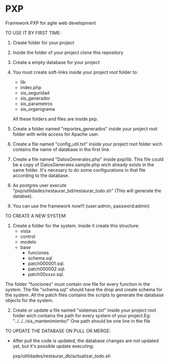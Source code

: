PXP
===

Framework PXP for agile web development

TO USE IT BY FIRST TIME:

1. Create folder for your project
2. Inside the folder of your project clone this repository
3. Create a empty database for your project
4. You must create soft-links inside your project root folder to: 
    * lib
    * index.php
    * sis_seguridad
    * sis_generador
    * sis_parametros
    * sis_organigrama

   All these folders and files are inside pxp.
5. Create a folder named "reportes_generados" inside your project root folder with write access for Apache user.
6. Create a file named "config_util.txt" inside your project root folder wich contains the name of database in the first line.
7. Create a file named "DatosGenerales.php" inside pxp/lib. This file could be a copy of DatosGenerales.sample.php wich already exists in the same folder.
  It's necesary to do some configurations in that file according to the database.
8. As postgres user execute "pxp/utilidades/restaurar_bd/restaurar_todo.sh" (This will generate the databse).
9. You can use the framework now!!! (user:admin, password:admin)

TO CREATE A NEW SYSTEM:

1. Create a folder for the system. Inside it create this structure:
    * vista
    * control
    * modelo
    * base
      * funciones
      * schema.sql
      * patch000001.sql.
      * patch000002.sql.
      * patch00xxxx.sql.

  The folder "funciones" must contain one file for every function in the system. The file "schema.sql" should have the drop and create schema
  for the system. All the patch files contains the scripts to generate the database objects for the system.

2. Create or update a file named "sistemas.txt" inside your project root folder wich contains the path for every system of your project.Eg:
  "../../../sis_mantenimiento/"
  One path should be one line in the file

TO UPDATE THE DATABASE ON PULL OR MERGE:

* After pull the code is updated, the database changes are  not updated yet, but it's possible update executing:

  pxp/utilidades/restaurar_db/actualizar_todo.sh



